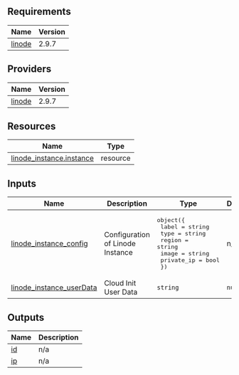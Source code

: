 ## Requirements

| Name | Version |
|------|---------|
| <a name="requirement_linode"></a> [linode](#requirement\_linode) | 2.9.7 |

## Providers

| Name | Version |
|------|---------|
| <a name="provider_linode"></a> [linode](#provider\_linode) | 2.9.7 |

## Resources

| Name | Type |
|------|------|
| [linode_instance.instance](https://registry.terraform.io/providers/linode/linode/2.9.7/docs/resources/instance) | resource |

## Inputs

| Name | Description | Type | Default | Required |
|------|-------------|------|---------|:--------:|
| <a name="input_linode_instance_config"></a> [linode\_instance\_config](#input\_linode\_instance\_config) | Configuration of Linode Instance | <pre>object({<br>    label      = string<br>    type       = string<br>    region     = string<br>    image      = string<br>    private_ip = bool<br>  })</pre> | n/a | yes |
| <a name="input_linode_instance_userData"></a> [linode\_instance\_userData](#input\_linode\_instance\_userData) | Cloud Init User Data | `string` | `null` | no |

## Outputs

| Name | Description |
|------|-------------|
| <a name="output_id"></a> [id](#output\_id) | n/a |
| <a name="output_ip"></a> [ip](#output\_ip) | n/a |
